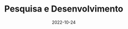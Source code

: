 ---
title: Pesquisa e Desenvolvimento
date: 2022-10-24
show_breadcrumb: true

tags: ["projects-pt"]

type: landing

sections:
  - block: markdown
    content:
      title: Pesquisa e Desenvolvimento
      text: <p>A divisão de Pesquisa e Desenvolvimento (P&D) colabora com grandes empresas e organizações para pesquisar e desenvolver ideias. Fundado em 2013, o Smart Sense Lab fez contribuições significativas para análise de vídeo, computação forense e biometria, explorando diversas técnicas de inteligência artificial. Com mais de 8 milhões de reais em financiamento de projetos de P&D em parceria com empresas e agências de pesquisa no Brasil, o laboratório já publicou inúmeros projetos e artigos científicos. Estes projetos melhoram a integração entre a investigação académica e as exigências industriais, traduzindo os resultados da investigação em soluções inovadoras de Inteligência Artificial. Desenvolvemos soluções que abrangem captura de dados, treinamento e validação de modelos preditivos, incluindo identificação e verificação facial, detecção de pessoas e objetos, reconhecimento de atividades, reconhecimento de placas de veículos e controle ativo de câmeras. Aproveitando técnicas estabelecidas e pesquisas científicas, também oferecemos soluções personalizadas e adaptadas a requisitos específicos.

  - block: portfolio
    id: projects
    content:
      #subtitle:
      #text:
      filters:
        # Folders to display content from
        folders:
        # Only show content with these tags
        tags: ["R&D-pt"]
        # Exclude content with these tags
        exclude_tags: []
        # Which Hugo page kinds to show (https://gohugo.io/templates/section-templates/#page-kinds)
        kinds:
          - page
          - section
          - term
          - taxonomy
          - home
      # Field to sort by, such as Date or Title
      sort_by: 'Date'
      sort_ascending: false
      # Default portfolio filter button
      # 0 corresponds to the first button below and so on
      # For example, 0 will default to showing all content as the first button below shows content with *any* tag
      default_button_index: 0
      # Filter button toolbar (optional).
      # Add or remove as many buttons as you like.
      # To show all content, set `tag` to "*".
      # To filter by a specific tag, set `tag` to an existing tag name.
      # To remove the button toolbar, delete the entire `buttons` block.

    design:
      # See Page Builder docs for all section customization options.
      # Choose how many columns the section has. Valid values: '1' or '2'.
      columns: '1'
      # Choose a listing view
      view:
      # For Showcase view, flip alternate rows?
      flip_alt_rows: false
---